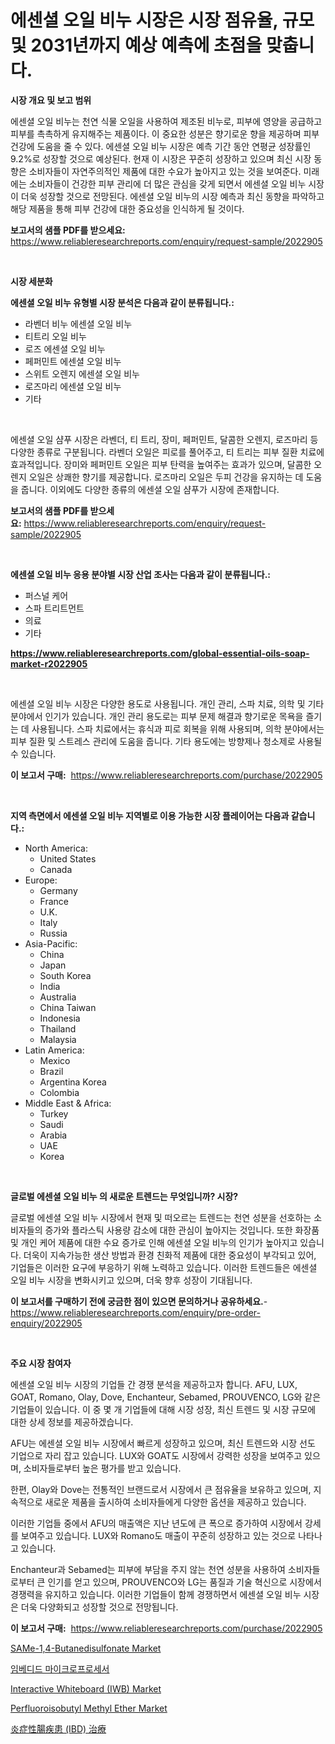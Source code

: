 <p><h1>에센셜 오일 비누 시장은 시장 점유율, 규모 및 2031년까지 예상 예측에 초점을 맞춥니다.</h1></p><p><strong>시장 개요 및 보고 범위</strong></p>
<p><p>에센셜 오일 비누는 천연 식물 오일을 사용하여 제조된 비누로, 피부에 영양을 공급하고 피부를 촉촉하게 유지해주는 제품이다. 이 중요한 성분은 향기로운 향을 제공하며 피부 건강에 도움을 줄 수 있다. 에센셜 오일 비누 시장은 예측 기간 동안 연평균 성장률인 9.2%로 성장할 것으로 예상된다. 현재 이 시장은 꾸준히 성장하고 있으며 최신 시장 동향은 소비자들이 자연주의적인 제품에 대한 수요가 높아지고 있는 것을 보여준다. 미래에는 소비자들이 건강한 피부 관리에 더 많은 관심을 갖게 되면서 에센셜 오일 비누 시장이 더욱 성장할 것으로 전망된다. 에센셜 오일 비누의 시장 예측과 최신 동향을 파악하고 해당 제품을 통해 피부 건강에 대한 중요성을 인식하게 될 것이다.</p></p>
<p><strong>보고서의 샘플 PDF를 받으세요:</strong> <a href="https://www.reliableresearchreports.com/enquiry/request-sample/2022905">https://www.reliableresearchreports.com/enquiry/request-sample/2022905</a></p>
<p>&nbsp;</p>
<p><strong>시장 세분화</strong></p>
<p><strong>에센셜 오일 비누 유형별 시장 분석은 다음과 같이 분류됩니다.:</strong></p>
<p><ul><li>라벤더 비누 에센셜 오일 비누</li><li>티트리 오일 비누</li><li>로즈 에센셜 오일 비누</li><li>페퍼민트 에센셜 오일 비누</li><li>스위트 오렌지 에센셜 오일 비누</li><li>로즈마리 에센셜 오일 비누</li><li>기타</li></ul></p>
<p>&nbsp;</p>
<p><p>에센셜 오일 샴푸 시장은 라벤더, 티 트리, 장미, 페퍼민트, 달콤한 오렌지, 로즈마리 등 다양한 종류로 구분됩니다. 라벤더 오일은 피로를 풀어주고, 티 트리는 피부 질환 치료에 효과적입니다. 장미와 페퍼민트 오일은 피부 탄력을 높여주는 효과가 있으며, 달콤한 오렌지 오일은 상쾌한 향기를 제공합니다. 로즈마리 오일은 두피 건강을 유지하는 데 도움을 줍니다. 이외에도 다양한 종류의 에센셜 오일 샴푸가 시장에 존재합니다.</p></p>
<p><strong>보고서의 샘플 PDF를 받으세요:</strong>&nbsp;<a href="https://www.reliableresearchreports.com/enquiry/request-sample/2022905">https://www.reliableresearchreports.com/enquiry/request-sample/2022905</a></p>
<p>&nbsp;</p>
<p><strong> 에센셜 오일 비누 응용 분야별 시장 산업 조사는 다음과 같이 분류됩니다.:</strong></p>
<p><ul><li>퍼스널 케어</li><li>스파 트리트먼트</li><li>의료</li><li>기타</li></ul></p>
<p><strong><a href="https://www.reliableresearchreports.com/global-essential-oils-soap-market-r2022905">https://www.reliableresearchreports.com/global-essential-oils-soap-market-r2022905</a></strong></p>
<p>&nbsp;</p>
<p><p>에센셜 오일 비누 시장은 다양한 용도로 사용됩니다. 개인 관리, 스파 치료, 의학 및 기타 분야에서 인기가 있습니다. 개인 관리 용도로는 피부 문제 해결과 향기로운 목욕을 즐기는 데 사용됩니다. 스파 치료에서는 휴식과 피로 회복을 위해 사용되며, 의학 분야에서는 피부 질환 및 스트레스 관리에 도움을 줍니다. 기타 용도에는 방향제나 청소제로 사용될 수 있습니다.</p></p>
<p><strong>이 보고서 구매:</strong>&nbsp; <a href="https://www.reliableresearchreports.com/purchase/2022905">https://www.reliableresearchreports.com/purchase/2022905</a></p>
<p>&nbsp;</p>
<p><strong>지역 측면에서 에센셜 오일 비누 지역별로 이용 가능한 시장 플레이어는 다음과 같습니다.:</strong></p>
<p><ul>
    <li>
        North America:
        <ul>
            <li>United States</li>
            <li>Canada</li>
        </ul>
    </li>
    <li>
        Europe:
        <ul>
            <li>Germany</li>
            <li>France</li>
            <li>U.K.</li>
            <li>Italy</li>
            <li>Russia</li>
        </ul>
    </li>
    <li>
        Asia-Pacific:
        <ul>
            <li>China</li>
            <li>Japan</li>
            <li>South Korea</li>
            <li>India</li>
            <li>Australia</li>
            <li>China Taiwan</li>
            <li>Indonesia</li>
            <li>Thailand</li>
            <li>Malaysia</li>
        </ul>
    </li>
    <li>
        Latin America:
        <ul>
            <li>Mexico</li>
            <li>Brazil</li>
            <li>Argentina Korea</li>
            <li>Colombia</li>
        </ul>
    </li>
    <li>
        Middle East & Africa:
        <ul>
            <li>Turkey</li>
            <li>Saudi</li>
            <li>Arabia</li>
            <li>UAE</li>
            <li>Korea</li>
        </ul>
    </li>
    </ul></p>
<p>&nbsp;</p>
<p><strong>글로벌 에센셜 오일 비누 의 새로운 트렌드는 무엇입니까? 시장?</strong></p>
<p><p>글로벌 에센셜 오일 비누 시장에서 현재 및 떠오르는 트렌드는 천연 성분을 선호하는 소비자들의 증가와 플라스틱 사용량 감소에 대한 관심이 높아지는 것입니다. 또한 화장품 및 개인 케어 제품에 대한 수요 증가로 인해 에센셜 오일 비누의 인기가 높아지고 있습니다. 더욱이 지속가능한 생산 방법과 환경 친화적 제품에 대한 중요성이 부각되고 있어, 기업들은 이러한 요구에 부응하기 위해 노력하고 있습니다. 이러한 트렌드들은 에센셜 오일 비누 시장을 변화시키고 있으며, 더욱 향후 성장이 기대됩니다.</p></p>
<p><strong>이 보고서를 구매하기 전에 궁금한 점이 있으면 문의하거나 공유하세요.</strong>- <a href="https://www.reliableresearchreports.com/enquiry/pre-order-enquiry/2022905">https://www.reliableresearchreports.com/enquiry/pre-order-enquiry/2022905</a></p>
<p>&nbsp;</p>
<p><strong>주요 시장 참여자</strong></p>
<p><p>에센셜 오일 비누 시장의 기업들 간 경쟁 분석을 제공하고자 합니다. AFU, LUX, GOAT, Romano, Olay, Dove, Enchanteur, Sebamed, PROUVENCO, LG와 같은 기업들이 있습니다. 이 중 몇 개 기업들에 대해 시장 성장, 최신 트렌드 및 시장 규모에 대한 상세 정보를 제공하겠습니다.</p><p>AFU는 에센셜 오일 비누 시장에서 빠르게 성장하고 있으며, 최신 트렌드와 시장 선도 기업으로 자리 잡고 있습니다. LUX와 GOAT도 시장에서 강력한 성장을 보여주고 있으며, 소비자들로부터 높은 평가를 받고 있습니다.</p><p>한편, Olay와 Dove는 전통적인 브랜드로서 시장에서 큰 점유율을 보유하고 있으며, 지속적으로 새로운 제품을 출시하여 소비자들에게 다양한 옵션을 제공하고 있습니다.</p><p>이러한 기업들 중에서 AFU의 매출액은 지난 년도에 큰 폭으로 증가하여 시장에서 강세를 보여주고 있습니다. LUX와 Romano도 매출이 꾸준히 성장하고 있는 것으로 나타나고 있습니다.</p><p>Enchanteur과 Sebamed는 피부에 부담을 주지 않는 천연 성분을 사용하여 소비자들로부터 큰 인기를 얻고 있으며, PROUVENCO와 LG는 품질과 기술 혁신으로 시장에서 경쟁력을 유지하고 있습니다. 이러한 기업들이 함께 경쟁하면서 에센셜 오일 비누 시장은 더욱 다양화되고 성장할 것으로 전망됩니다.</p></p>
<p><strong>이 보고서 구매:</strong>&nbsp;&nbsp;<a href="https://www.reliableresearchreports.com/purchase/2022905">https://www.reliableresearchreports.com/purchase/2022905</a></p>
<p><p><a href="https://issuu.com/reportprime-2/docs/same-14-butanedisulfonate-market-size-2030.pptx">SAMe-1,4-Butanedisulfonate Market</a></p><p><a href="https://github.com/rcabello548/Market-Research-Report-List-1/blob/main/796202478016.md">임베디드 마이크로프로세서</a></p><p><a href="https://github.com/arionmp/Market-Research-Report-List-3/blob/main/interactive-whiteboard-iwb-market.md">Interactive Whiteboard (IWB) Market</a></p><p><a href="https://issuu.com/reportprime-2/docs/perfluoroisobutyl-methyl-ether-market-size-2030.pp">Perfluoroisobutyl Methyl Ether Market</a></p><p><a href="https://github.com/zjkmgcs938405/Market-Research-Report-List-2/blob/main/420521184242.md">炎症性腸疾患 (IBD) 治療</a></p></p>